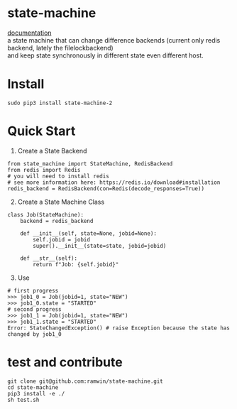 # state-machine
[documentation](https://state-machine.readthedocs.io/en/latest/)  
a state machine that can change difference backends (current only redis backend, lately the filelockbackend)  
and keep state synchronously in different state even different host.

# Install
```
sudo pip3 install state-machine-2
```

# Quick Start
1. Create a State Backend
```
from state_machine import StateMachine, RedisBackend
from redis import Redis
# you will need to install redis
# see more information here: https://redis.io/download#installation
redis_backend = RedisBackend(con=Redis(decode_responses=True))
```
2. Create a State Machine Class
```
class Job(StateMachine):
    backend = redis_backend

    def __init__(self, state=None, jobid=None):
        self.jobid = jobid
        super().__init__(state=state, jobid=jobid)

    def __str__(self):
        return f"Job: {self.jobid}"
```
3. Use
```
# first progress
>>> job1_0 = Job(jobid=1, state="NEW")
>>> job1_0.state = "STARTED"
# second progress
>>> job1_1 = Job(jobid=1, state="NEW")
>>> job1_1.state = "STARTED"
Error: StateChangedException() # raise Exception because the state has changed by job1_0
```

# test and contribute
```
git clone git@github.com:ramwin/state-machine.git
cd state-machine
pip3 install -e ./
sh test.sh
```
